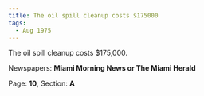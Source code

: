 ```yaml
---  
title: The oil spill cleanup costs $175000  
tags:  
  - Aug 1975  
---  
```

  
The oil spill cleanup costs $175,000.  
  
Newspapers: **Miami Morning News or The Miami Herald**  
  
Page: **10**, Section: **A** 
